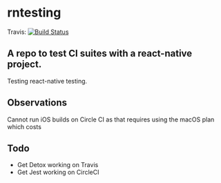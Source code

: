 # rntesting
Travis: [![Build Status](https://travis-ci.org/andrewmarmion/rntesting.svg?branch=master)](https://travis-ci.org/andrewmarmion/rntesting)

## A repo to test CI suites with a react-native project. 

Testing react-native testing. 

## Observations
Cannot run iOS builds on Circle CI as that requires using the macOS plan which costs 

## Todo

* Get Detox working on Travis
* Get Jest working on CircleCI
